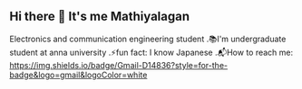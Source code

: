 ## Hi there 👋 It's me Mathiyalagan

Electronics and communication engineering student
.📚I'm undergraduate student at anna university
.⚡️fun fact: I know Japanese
.📬How to reach me:
https://img.shields.io/badge/Gmail-D14836?style=for-the-badge&logo=gmail&logoColor=white
